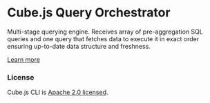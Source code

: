 # Cube.js Query Orchestrator

Multi-stage querying engine.
Receives array of pre-aggregation SQL queries and one query that fetches data to execute it in exact order ensuring up-to-date data structure and freshness.

[Learn more](https://github.com/cube-js/cube.js#getting-started)

### License

Cube.js CLI is [Apache 2.0 licensed](./LICENSE).